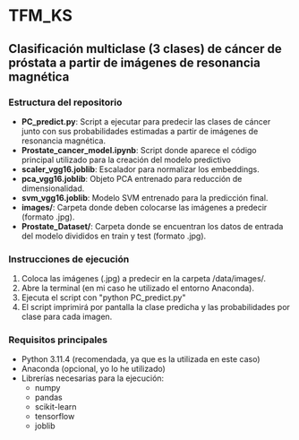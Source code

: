 # TFM_KS

## Clasificación multiclase (3 clases) de cáncer de próstata a partir de imágenes de resonancia magnética

### Estructura del repositorio

- **PC_predict.py**: Script a ejecutar para predecir las clases de cáncer junto con sus probabilidades estimadas a partir de imágenes de resonancia magnética.
- **Prostate_cancer_model.ipynb**: Script donde aparece el código principal utilizado para la creación del modelo predictivo
- **scaler_vgg16.joblib**: Escalador para normalizar los embeddings.
- **pca_vgg16.joblib**: Objeto PCA entrenado para reducción de dimensionalidad.
- **svm_vgg16.joblib**: Modelo SVM entrenado para la predicción final.
- **images/**: Carpeta donde deben colocarse las imágenes a predecir (formato .jpg).
- **Prostate_Dataset/**: Carpeta donde se encuentran los datos de entrada del modelo divididos en train y test (formato .jpg).


### Instrucciones de ejecución

1. Coloca las imágenes (.jpg) a predecir en la carpeta /data/images/.
2. Abre la terminal (en mi caso he utilizado el entorno Anaconda).
3. Ejecuta el script con "python PC_predict.py"
4. El script imprimirá por pantalla la clase predicha y las probabilidades por clase para cada imagen.

### Requisitos principales

- Python 3.11.4 (recomendada, ya que es la utilizada en este caso)
- Anaconda (opcional, yo lo he utilizado)
- Librerías necesarias para la ejecución:
    - numpy
    - pandas
    - scikit-learn
    - tensorflow
    - joblib
